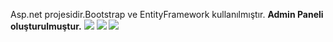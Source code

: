 Asp.net projesidir.Bootstrap ve EntityFramework kullanılmıştır.
<b>Admin Paneli oluşturulmuştur.</b>
<img src="https://i.hizliresim.com/LPMujf.jpg">
<img src="https://i.hizliresim.com/JVTmAD.jpg">
<img src="https://i.hizliresim.com/gpxWEH.jpg">
